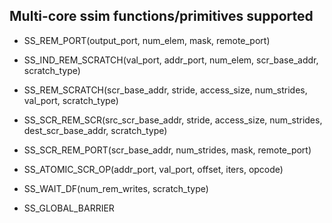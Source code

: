 ## Multi-core ssim functions/primitives supported


* SS_REM_PORT(output_port, num_elem, mask, remote_port)



* SS_IND_REM_SCRATCH(val_port, addr_port, num_elem, scr_base_addr, scratch_type)

* SS_REM_SCRATCH(scr_base_addr, stride, access_size, num_strides, val_port, scratch_type)

* SS_SCR_REM_SCR(src_scr_base_addr, stride, access_size, num_strides, dest_scr_base_addr, scratch_type)

* SS_SCR_REM_PORT(scr_base_addr, num_strides, mask, remote_port)

* SS_ATOMIC_SCR_OP(addr_port, val_port, offset, iters, opcode)

* SS_WAIT_DF(num_rem_writes, scratch_type)

* SS_GLOBAL_BARRIER
